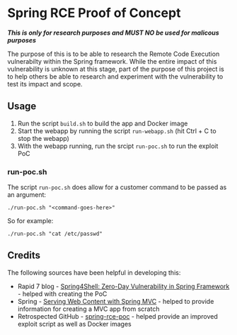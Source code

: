 # Spring RCE Proof of Concept

***This is only for research purposes and MUST NO be used for malicous purposes***

The purpose of this is to be able to research the Remote Code Execution vulnerabilty within the Spring framework. While the entire impact of this vulnerability is unknown at this stage, part of the purpose of this project is to help others be able to research and experiment with the vulnerability to test its impact and scope.

## Usage

1. Run the script `build.sh` to build the app and Docker image
2. Start the webapp by running the script `run-webapp.sh` (hit Ctrl + C to stop the webapp)
3. With the webapp running, run the srcipt `run-poc.sh` to run the exploit PoC

### run-poc.sh

The script `run-poc.sh` does allow for a customer command to be passed as an argument:

```./run-poc.sh "<command-goes-here>"```

So for example:

```./run-poc.sh "cat /etc/passwd"```

## Credits
The following sources have been helpful in developing this:

* Rapid 7 blog - [Spring4Shell: Zero-Day Vulnerability in Spring Framework](https://www.rapid7.com/blog/post/2022/03/30/spring4shell-zero-day-vulnerability-in-spring-framework/) - helped with creating the PoC
* Spring - [Serving Web Content with Spring MVC](https://spring.io/guides/gs/serving-web-content/) - helped to provide information for creating a MVC app from scratch
* Retrospected GitHub - [spring-rce-poc](https://github.com/Retrospected/spring-rce-poc) - helped provide an improved exploit script as well as Docker images